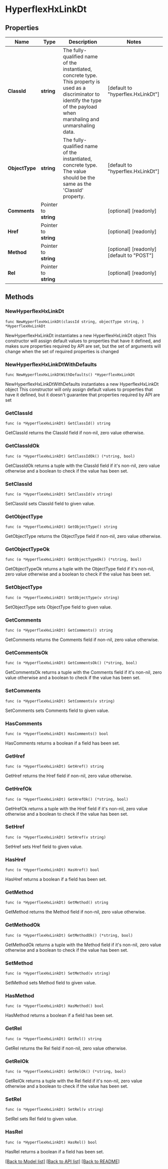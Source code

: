 # HyperflexHxLinkDt

## Properties

Name | Type | Description | Notes
------------ | ------------- | ------------- | -------------
**ClassId** | **string** | The fully-qualified name of the instantiated, concrete type. This property is used as a discriminator to identify the type of the payload when marshaling and unmarshaling data. | [default to "hyperflex.HxLinkDt"]
**ObjectType** | **string** | The fully-qualified name of the instantiated, concrete type. The value should be the same as the &#39;ClassId&#39; property. | [default to "hyperflex.HxLinkDt"]
**Comments** | Pointer to **string** |  | [optional] [readonly] 
**Href** | Pointer to **string** |  | [optional] [readonly] 
**Method** | Pointer to **string** |  | [optional] [readonly] [default to "POST"]
**Rel** | Pointer to **string** |  | [optional] [readonly] 

## Methods

### NewHyperflexHxLinkDt

`func NewHyperflexHxLinkDt(classId string, objectType string, ) *HyperflexHxLinkDt`

NewHyperflexHxLinkDt instantiates a new HyperflexHxLinkDt object
This constructor will assign default values to properties that have it defined,
and makes sure properties required by API are set, but the set of arguments
will change when the set of required properties is changed

### NewHyperflexHxLinkDtWithDefaults

`func NewHyperflexHxLinkDtWithDefaults() *HyperflexHxLinkDt`

NewHyperflexHxLinkDtWithDefaults instantiates a new HyperflexHxLinkDt object
This constructor will only assign default values to properties that have it defined,
but it doesn't guarantee that properties required by API are set

### GetClassId

`func (o *HyperflexHxLinkDt) GetClassId() string`

GetClassId returns the ClassId field if non-nil, zero value otherwise.

### GetClassIdOk

`func (o *HyperflexHxLinkDt) GetClassIdOk() (*string, bool)`

GetClassIdOk returns a tuple with the ClassId field if it's non-nil, zero value otherwise
and a boolean to check if the value has been set.

### SetClassId

`func (o *HyperflexHxLinkDt) SetClassId(v string)`

SetClassId sets ClassId field to given value.


### GetObjectType

`func (o *HyperflexHxLinkDt) GetObjectType() string`

GetObjectType returns the ObjectType field if non-nil, zero value otherwise.

### GetObjectTypeOk

`func (o *HyperflexHxLinkDt) GetObjectTypeOk() (*string, bool)`

GetObjectTypeOk returns a tuple with the ObjectType field if it's non-nil, zero value otherwise
and a boolean to check if the value has been set.

### SetObjectType

`func (o *HyperflexHxLinkDt) SetObjectType(v string)`

SetObjectType sets ObjectType field to given value.


### GetComments

`func (o *HyperflexHxLinkDt) GetComments() string`

GetComments returns the Comments field if non-nil, zero value otherwise.

### GetCommentsOk

`func (o *HyperflexHxLinkDt) GetCommentsOk() (*string, bool)`

GetCommentsOk returns a tuple with the Comments field if it's non-nil, zero value otherwise
and a boolean to check if the value has been set.

### SetComments

`func (o *HyperflexHxLinkDt) SetComments(v string)`

SetComments sets Comments field to given value.

### HasComments

`func (o *HyperflexHxLinkDt) HasComments() bool`

HasComments returns a boolean if a field has been set.

### GetHref

`func (o *HyperflexHxLinkDt) GetHref() string`

GetHref returns the Href field if non-nil, zero value otherwise.

### GetHrefOk

`func (o *HyperflexHxLinkDt) GetHrefOk() (*string, bool)`

GetHrefOk returns a tuple with the Href field if it's non-nil, zero value otherwise
and a boolean to check if the value has been set.

### SetHref

`func (o *HyperflexHxLinkDt) SetHref(v string)`

SetHref sets Href field to given value.

### HasHref

`func (o *HyperflexHxLinkDt) HasHref() bool`

HasHref returns a boolean if a field has been set.

### GetMethod

`func (o *HyperflexHxLinkDt) GetMethod() string`

GetMethod returns the Method field if non-nil, zero value otherwise.

### GetMethodOk

`func (o *HyperflexHxLinkDt) GetMethodOk() (*string, bool)`

GetMethodOk returns a tuple with the Method field if it's non-nil, zero value otherwise
and a boolean to check if the value has been set.

### SetMethod

`func (o *HyperflexHxLinkDt) SetMethod(v string)`

SetMethod sets Method field to given value.

### HasMethod

`func (o *HyperflexHxLinkDt) HasMethod() bool`

HasMethod returns a boolean if a field has been set.

### GetRel

`func (o *HyperflexHxLinkDt) GetRel() string`

GetRel returns the Rel field if non-nil, zero value otherwise.

### GetRelOk

`func (o *HyperflexHxLinkDt) GetRelOk() (*string, bool)`

GetRelOk returns a tuple with the Rel field if it's non-nil, zero value otherwise
and a boolean to check if the value has been set.

### SetRel

`func (o *HyperflexHxLinkDt) SetRel(v string)`

SetRel sets Rel field to given value.

### HasRel

`func (o *HyperflexHxLinkDt) HasRel() bool`

HasRel returns a boolean if a field has been set.


[[Back to Model list]](../README.md#documentation-for-models) [[Back to API list]](../README.md#documentation-for-api-endpoints) [[Back to README]](../README.md)


